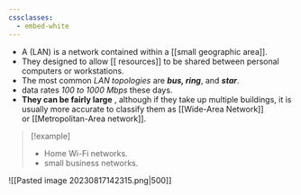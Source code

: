```yaml
---
cssclasses:
  - embed-white
---
```

- A (LAN) is a network contained within a [[small geographic area]].
- They designed to allow [[ resources]] to be shared between personal computers or workstations. 
- The most common *LAN topologies* are ***bus, ring***, and ***star***.
- data rates *100 to 1000 Mbps* these days.
- **They can be fairly large** , although if they take up multiple buildings, it is usually more accurate to classify them as [[Wide-Area Network]] or [[Metropolitan-Area network]].

>[!example] 
>- Home Wi-Fi networks.
>- small business networks.

![[Pasted image 20230817142315.png|500]]